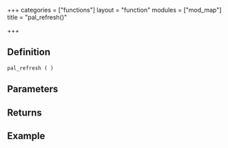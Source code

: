 +++
categories = ["functions"]
layout = "function"
modules = ["mod_map"]
title = "pal_refresh()"

+++

## Definition

    pal_refresh ( )

## Parameters

## Returns

## Example
